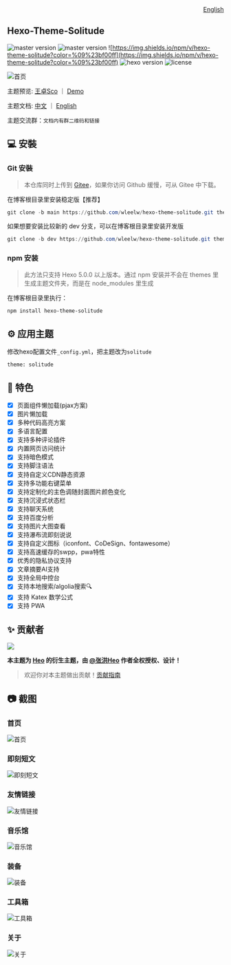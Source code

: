 <div align="right">
  <a title="English" href="/README_EN.md">English</a>
</div>

## Hexo-Theme-Solitude

![master version](https://img.shields.io/github/package-json/v/wleelw/hexo-theme-solitude/master?color=%231ab1ad&label=master)
![master version](https://img.shields.io/github/package-json/v/wleelw/hexo-theme-solitude/dev?label=dev)
![https://img.shields.io/npm/v/hexo-theme-solitude?color=%09%23bf00ff](https://img.shields.io/npm/v/hexo-theme-solitude?color=%09%23bf00ff)
![hexo version](https://img.shields.io/badge/hexo-6.3.0+-0e83c)
![license](https://img.shields.io/github/license/wleelw/hexo-theme-solitude?color=FF5531)

![首页](https://github.com/wleelw/hexo-theme-solitude/assets/74389842/d008aba4-942d-4fdb-a611-d934c0bad9fe)

主题预览:  [王卓Sco](https://blog.wzsco.top/) ｜  [Demo](https://solitude.wzsco.top/)

主题文档:  [中文](https://docs.wzsco.top/) ｜ [ English ](https://docs.wzsco.top/en/)

主题交流群：`文档内有群二维码和链接`

## 💻 安裝

### Git 安裝

> 本仓库同时上传到 [Gitee](https://gitee.com/nsjjd_w/hexo-theme-solitude)，如果你访问 Github 缓慢，可从 Gitee 中下载。

在博客根目录里安装稳定版【推荐】

```powershell
git clone -b main https://github.com/wleelw/hexo-theme-solitude.git themes/solitude
```

如果想要安装比较新的 dev 分支，可以在博客根目录里安装开发版

```powershell
git clone -b dev https://github.com/wleelw/hexo-theme-solitude.git themes/solitude
```

### npm 安装

> 此方法只支持 Hexo 5.0.0 以上版本。通过 npm 安装并不会在 themes 里生成主题文件夹，而是在 node_modules 里生成

在博客根目录里执行：

```powershell
npm install hexo-theme-solitude
```

## ⚙ 应用主题

修改hexo配置文件`_config.yml`，把主题改为`solitude`

```
theme: solitude
```

## 🎉 特色

- [x] 页面组件懒加载(pjax方案)
- [x] 图片懒加载
- [x] 多种代码高亮方案
- [x] 多语言配置
- [x] 支持多种评论插件
- [x] 内置网页访问统计
- [x] 支持暗色模式
- [x] 支持脚注语法
- [x] 支持自定义CDN静态资源
- [x] 支持多功能右键菜单
- [x] 支持定制化的主色调随封面图片颜色变化
- [x] 支持沉浸式状态栏
- [x] 支持聊天系统
- [x] 支持百度分析
- [x] 支持图片大图查看
- [x] 支持瀑布流即刻说说
- [x] 支持自定义图标（iconfont、CoDeSign、fontawesome）
- [x] 支持高速缓存的swpp，pwa特性
- [x] 优秀的隐私协议支持
- [x] 文章摘要AI支持
- [x] 支持全局中控台
- [x] 支持本地搜索/algolia搜索🔍
- [x] 支持 Katex 数学公式
- [x] 支持 PWA

## ✨ 贡献者

<a href="https://github.com/wleelw/hexo-theme-solitude/graphs/contributors">
  <img src="https://contrib.rocks/image?repo=wleelw/hexo-theme-solitude" />
</a>

**本主题为 [Heo](https://blog.zhheo.com/) 的衍生主题，由 [@张洪Heo](https://github.com/zhheo) 作者全权授权、设计！**

> 欢迎你对本主题做出贡献！[贡献指南](/CONTRIBUTING.md)

## 📷 截图

### 首页
![首页](https://github.com/wleelw/hexo-theme-solitude/assets/74389842/d008aba4-942d-4fdb-a611-d934c0bad9fe)

### 即刻短文
![即刻短文](https://github.com/wleelw/hexo-theme-solitude/assets/74389842/ef6b2657-25e1-4aab-a9b3-eb631840c8da)

### 友情链接
![友情链接](https://github.com/wleelw/hexo-theme-solitude/assets/74389842/d82cf750-8679-4a54-b3e2-96ec01e9665f)

### 音乐馆
![音乐馆](https://github.com/wleelw/hexo-theme-solitude/assets/74389842/ec8c9276-5b43-4950-99a2-c94cb0e5c39e)

### 装备
![装备](https://github.com/wleelw/hexo-theme-solitude/assets/74389842/26596846-f39e-4981-8083-ad1c3e8de290)

### 工具箱
![工具箱](https://github.com/wleelw/hexo-theme-solitude/assets/74389842/d52e6dde-a8a9-4d3c-aa21-fddcfe47de23)

### 关于
![关于](https://github.com/wleelw/hexo-theme-solitude/assets/74389842/46d9db0d-a2d8-4c69-a393-f3388389fbcb)